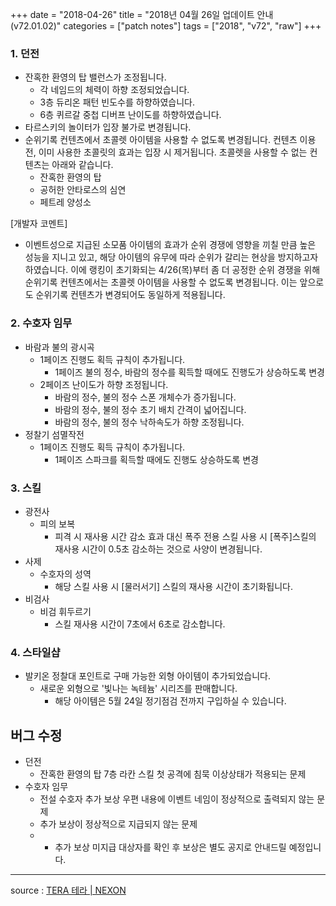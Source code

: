 +++
date = "2018-04-26"
title = "2018년 04월 26일 업데이트 안내 (v72.01.02)"
categories = ["patch notes"]
tags = ["2018", "v72", "raw"]
+++

### 1. 던전
- 잔혹한 환영의 탑 밸런스가 조정됩니다.
  - 각 네임드의 체력이 하향 조정되었습니다.
  - 3층 듀리온 패턴 빈도수를 하향하였습니다.
  - 6층 퀴르갈 중첩 디버프 난이도를 하향하였습니다.
- 타르스키의 놀이터가 입장 불가로 변경됩니다.
- 순위기록 컨텐츠에서 초콜렛 아이템을 사용할 수 없도록 변경됩니다. 컨텐츠 이용 전, 이미 사용한 초콜릿의 효과는 입장 시 제거됩니다. 초콜렛을 사용할 수 없는 컨텐츠는 아래와 같습니다.
  - 잔혹한 환영의 탑
  - 공허한 안타로스의 심연
  - 페트레 양성소

[개발자 코멘트]
- 이벤트성으로 지급된 소모품 아이템의 효과가 순위 경쟁에 영향을 끼칠 만큼 높은 성능을 지니고 있고, 해당 아이템의 유무에 따라 순위가 갈리는 현상을 방지하고자 하였습니다.  이에 랭킹이 초기화되는 4/26(목)부터 좀 더 공정한 순위 경쟁을 위해 순위기록 컨텐츠에서는 초콜렛 아이템을 사용할 수 없도록 변경됩니다. 이는 앞으로도 순위기록 컨텐츠가 변경되어도 동일하게 적용됩니다.

### 2. 수호자 임무
- 바람과 불의 광시곡
  - 1페이즈 진행도 획득 규칙이 추가됩니다.
    - 1페이즈 불의 정수, 바람의 정수를 획득할 때에도 진행도가 상승하도록 변경
  - 2페이즈 난이도가 하향 조정됩니다.
    - 바람의 정수, 불의 정수 스폰 개체수가 증가됩니다.
    - 바람의 정수, 불의 정수 초기 배치 간격이 넓어집니다.
    - 바람의 정수, 불의 정수 낙하속도가 하향 조정됩니다.
- 정찰기 섬멸작전
  - 1페이즈 진행도 획득 규칙이 추가됩니다.
    - 1페이즈 스파크를 획득할 때에도 진행도 상승하도록 변경

### 3. 스킬
- 광전사
  - 피의 보복
    - 피격 시 재사용 시간 감소 효과 대신 폭주 전용 스킬 사용 시 [폭주]스킬의 재사용 시간이 0.5초 감소하는 것으로 사양이 변경됩니다.
- 사제
  - 수호자의 성역
    - 해당 스킬 사용 시 [물러서기] 스킬의 재사용 시간이 초기화됩니다.
- 비검사
  - 비검 휘두르기
    - 스킬 재사용 시간이 7초에서 6초로 감소합니다.

### 4. 스타일샵
- 발키온 정찰대 포인트로 구매 가능한 외형 아이템이 추가되었습니다.
  - 새로운 외형으로 '빛나는 녹테늄' 시리즈를 판매합니다.
    - 해당 아이템은 5월 24일 정기점검 전까지 구입하실 수 있습니다.

## 버그 수정

- 던전
  - 잔혹한 환영의 탑 7층 라칸 스킬 첫 공격에 침묵 이상상태가 적용되는 문제
- 수호자 임무
  - 전설 수호자 추가 보상 우편 내용에 이벤트 네임이 정상적으로 출력되지 않는 문제
  - 추가 보상이 정상적으로 지급되지 않는 문제
  - * 추가 보상 미지급 대상자를 확인 후 보상은 별도 공지로 안내드릴 예정입니다.

----

source : [TERA 테라 | NEXON](http://tera.nexon.com/news/update/view.aspx?n4articlesn=330)
